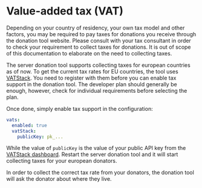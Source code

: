 # Value-added tax (VAT)

Depending on your country of residency, your own tax model and other factors, you may be required to pay taxes for donations you receive through the donation tool website.
Please consult with your tax consultant in order to check your requirement to collect taxes for donations.
It is out of scope of this documentation to elaborate on the need to collecting taxes.

The server donation tool supports collecting taxes for european countries as of now.
To get the current tax rates for EU countries, the tool uses [VATStack](https://vatstack.com/).
You need to register with them before you can enable tax support in the donation tool.
The developer plan should generally be enough, however, check for individual requirements before selecting the plan.

Once done, simply enable tax support in the configuration:

```yaml
vats:
  enabled: true
  vatStack:
    publicKey: pk_...
```

While the value of `publicKey` is the value of your public API key from the [VATStack dashboard](https://dashboard.vatstack.com/keys).
Restart the server donation tool and it will start collecting taxes for your european donators.

In order to collect the correct tax rate from your donators, the donation tool will ask the donator about where they live.
